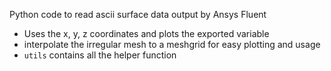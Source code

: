 Python code to read ascii surface data output by Ansys Fluent
- Uses the x, y, z coordinates and plots the exported variable
- interpolate the irregular mesh to a meshgrid for easy plotting and usage
- `utils` contains all the helper function